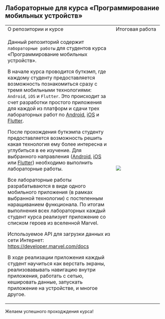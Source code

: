 ## Лабораторные для курса «Программирование мобильных устройств»

<table>
 <tr>
    <td width="70%">О репозитории и курсе</td>
    <td width="30%">Итоговая работа</td>
 </tr>
 <tr>
    <td>
      <p>Данный репозиторий содержит <code>лабораторные работы</code> для студентов курса «Программирование мобильных устройств».</p>
      <p>В начале курса проводится буткэмп, где каждому студенту предоставляется возможность познакомиться сразу с тремя мобильными технологиями: <code>Android</code>, <code>iOS</code> и <code>Flutter</code>. Это происходит за счет разработки простого приложения для каждой из платформ и сдачи трех лабораторных работ по <a href="Android/Lab01.md">Android</a>, <a href="/iOS/Lab01.md">iOS</a> и <a href="/Flutter/Lab01.md">Flutter</a>.</p>
      <p>После прохождения буткэмпа студенту предоставляется возможность решить какая технология ему более интересна и углубиться в ее изучение. Для выбранного направления (<a href="/Android">Android</a>, <a href="/iOS">iOS</a> или <a href="/Flutter">Flutter</a>) необходимо выполнить лабораторные работы.</p>
      <p>Все лабораторные работы разрабатываются в виде одного мобильного приложения (в рамках выбранной технологии) с постепенным наращиванием функционала. По итогам выполнения всех лабораторных каждый студент курса реализует приложение со списком героев из вселенной Marvel.</p>
      <p>Используемое API для загрузки данных из сети Интернет: <a href="https://developer.marvel.com/docs">https://developer.marvel.com/docs</a><p>
      <p>В ходе реализации приложения каждый студент научиться как верстать экраны, реализовавывать навигацию внутри приложения, работать с сетью, кешировать данные, запускать приложение на устройстве, и многое другое.</p>
    </td>
    <td width="30%"><img src="/Images/marvel_app.gif"</img></td>
 </tr>
</table>

Желаем успешного проходждения курса!
